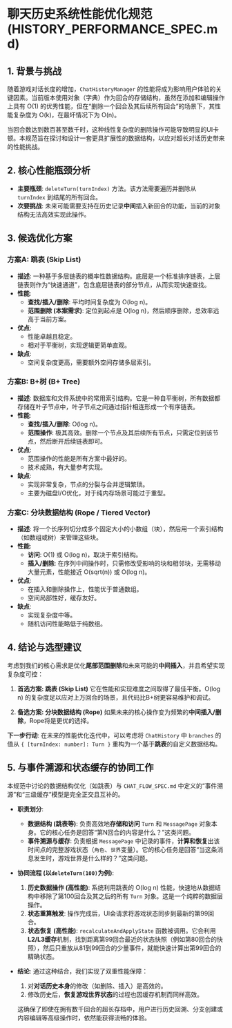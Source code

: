# 聊天历史系统性能优化规范 (HISTORY_PERFORMANCE_SPEC.md)

## 1. 背景与挑战

随着游戏对话长度的增加，`ChatHistoryManager` 的性能将成为影响用户体验的关键因素。当前版本使用对象（字典）作为回合的存储结构，虽然在添加和编辑操作上具有 O(1) 的优秀性能，但在“删除一个回合及其后续所有回合”的场景下，其性能复杂度为 O(k)，在最坏情况下为 O(n)。

当回合数达到数百甚至数千时，这种线性复杂度的删除操作可能导致明显的UI卡顿。本规范旨在探讨和设计一套更具扩展性的数据结构，以应对超长对话历史带来的性能挑战。

## 2. 核心性能瓶颈分析

- **主要瓶颈**: `deleteTurn(turnIndex)` 方法。该方法需要遍历并删除从 `turnIndex` 到结尾的所有回合。
- **次要挑战**: 未来可能需要支持在历史记录**中间**插入新回合的功能，当前的对象结构无法高效实现此操作。

## 3. 候选优化方案

### 方案A: 跳表 (Skip List)

- **描述**: 一种基于多层链表的概率性数据结构。底层是一个标准排序链表，上层链表则作为“快速通道”，包含底层链表的部分节点，从而实现快速查找。
- **性能**:
  - **查找/插入/删除**: 平均时间复杂度为 O(log n)。
  - **范围删除 (本案需求)**: 定位到起点是 O(log n)，然后顺序删除，总效率远高于当前方案。
- **优点**:
  - 性能卓越且稳定。
  - 相对于平衡树，实现逻辑更简单直观。
- **缺点**:
  - 空间复杂度更高，需要额外空间存储多层索引。

### 方案B: B+树 (B+ Tree)

- **描述**: 数据库和文件系统中的常用索引结构。它是一种自平衡树，所有数据都存储在叶子节点中，叶子节点之间通过指针相连形成一个有序链表。
- **性能**:
  - **查找/插入/删除**: O(log n)。
  - **范围操作**: 极其高效。删除一个节点及其后续所有节点，只需定位到该节点，然后断开后续链表即可。
- **优点**:
  - 范围操作的性能是所有方案中最好的。
  - 技术成熟，有大量参考实现。
- **缺点**:
  - 实现非常复杂，节点的分裂与合并逻辑繁琐。
  - 主要为磁盘I/O优化，对于纯内存场景可能过于重型。

### 方案C: 分块数据结构 (Rope / Tiered Vector)

- **描述**: 将一个长序列切分成多个固定大小的小数组（块），然后用一个索引结构（如数组或树）来管理这些块。
- **性能**:
  - **访问**: O(1) 或 O(log n)，取决于索引结构。
  - **插入/删除**: 在序列中间操作时，只需修改受影响的块和相邻块，无需移动大量元素，性能接近 O(sqrt(n)) 或 O(log n)。
- **优点**:
  - 在插入和删除操作上，性能优于普通数组。
  - 空间局部性好，缓存友好。
- **缺点**:
  - 实现复杂度中等。
  - 随机访问性能略低于纯数组。

## 4. 结论与选型建议

考虑到我们的核心需求是优化**尾部范围删除**和未来可能的**中间插入**，并且希望实现复杂度可控：

1.  **首选方案: 跳表 (Skip List)**
    它在性能和实现难度之间取得了最佳平衡。O(log n) 的复杂度足以应对上万回合的场景，且代码比B+树更容易维护和调试。

2.  **备选方案: 分块数据结构 (Rope)**
    如果未来的核心操作变为频繁的**中间插入/删除**，Rope将是更优的选择。

**下一步行动**:
在未来的性能优化迭代中，可以考虑将 `ChatHistory` 中 `branches` 的值从 `{ [turnIndex: number]: Turn }` 重构为一个基于**跳表**的自定义数据结构。

## 5. 与事件溯源和状态缓存的协同工作

本规范中讨论的数据结构优化（如跳表）与 `CHAT_FLOW_SPEC.md` 中定义的“事件溯源”和“三级缓存”模型是完全正交且互补的。

*   **职责划分**:
    *   **数据结构 (跳表等)**: 负责高效地**存储和访问** `Turn` 和 `MessagePage` 对象本身。它的核心任务是回答“第N回合的内容是什么？”这类问题。
    *   **事件溯源与缓存**: 负责根据 `MessagePage` 中记录的事件，**计算和恢复**出该时间点的完整游戏状态（`角色`、`世界`变量）。它的核心任务是回答“当这条消息发生时，游戏世界是什么样的？”这类问题。

*   **协同流程 (以`deleteTurn(100)`为例)**:
    1.  **历史数据操作 (高性能)**: 系统利用跳表的 O(log n) 性能，快速地从数据结构中移除了第100回合及其之后的所有 `Turn` 对象。这是一个纯粹的数据层操作。
    2.  **状态重算触发**: 操作完成后，UI会请求将游戏状态同步到最新的第99回合。
    3.  **状态恢复 (高性能)**: `recalculateAndApplyState` 函数被调用。它会利用**L2/L3缓存**机制，找到距离第99回合最近的状态快照（例如第80回合的快照），然后只重放从81到99回合的少量事件，就能快速计算出第99回合的精确状态。

*   **结论**:
    通过这种结合，我们实现了双重性能保障：
    1.  对**对话历史本身**的修改（如删除、插入）是高效的。
    2.  修改历史后，**恢复游戏世界状态**的过程也因缓存机制而同样高效。

    这确保了即使在拥有数千回合的超长存档中，用户进行历史回溯、分支创建或内容编辑等高级操作时，依然能获得流畅的体验。